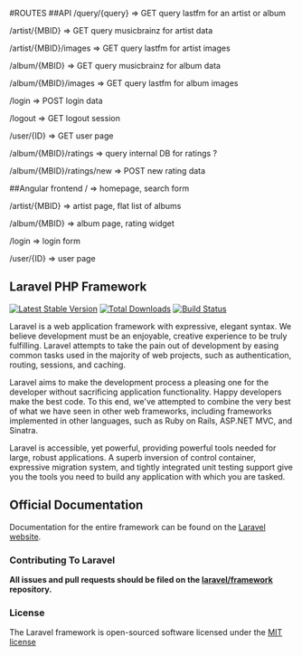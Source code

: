 #ROUTES
##API
/query/{query} => GET query lastfm for an artist or album

/artist/{MBID} => GET query musicbrainz for artist data

/artist/{MBID}/images => GET query lastfm for artist images

/album/{MBID} => GET query musicbrainz for album data

/album/{MBID}/images => GET query lastfm for album images

/login => POST login data

/logout => GET logout session

/user/{ID} => GET user page

/album/{MBID}/ratings => query internal DB for ratings ?

/album/{MBID}/ratings/new => POST new rating data

##Angular frontend
/ => homepage, search form

/artist/{MBID} => artist page, flat list of albums

/album/{MBID} => album page, rating widget

/login => login form

/user/{ID} => user page


## Laravel PHP Framework

[![Latest Stable Version](https://poser.pugx.org/laravel/framework/version.png)](https://packagist.org/packages/laravel/framework) [![Total Downloads](https://poser.pugx.org/laravel/framework/d/total.png)](https://packagist.org/packages/laravel/framework) [![Build Status](https://travis-ci.org/laravel/framework.png)](https://travis-ci.org/laravel/framework)

Laravel is a web application framework with expressive, elegant syntax. We believe development must be an enjoyable, creative experience to be truly fulfilling. Laravel attempts to take the pain out of development by easing common tasks used in the majority of web projects, such as authentication, routing, sessions, and caching.

Laravel aims to make the development process a pleasing one for the developer without sacrificing application functionality. Happy developers make the best code. To this end, we've attempted to combine the very best of what we have seen in other web frameworks, including frameworks implemented in other languages, such as Ruby on Rails, ASP.NET MVC, and Sinatra.

Laravel is accessible, yet powerful, providing powerful tools needed for large, robust applications. A superb inversion of control container, expressive migration system, and tightly integrated unit testing support give you the tools you need to build any application with which you are tasked.

## Official Documentation

Documentation for the entire framework can be found on the [Laravel website](http://laravel.com/docs).

### Contributing To Laravel

**All issues and pull requests should be filed on the [laravel/framework](http://github.com/laravel/framework) repository.**

### License

The Laravel framework is open-sourced software licensed under the [MIT license](http://opensource.org/licenses/MIT)
